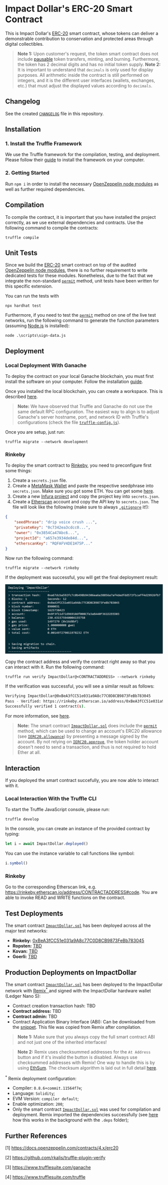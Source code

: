 # Impact Dollar's ERC-20 Smart Contract
This is Impact Dollar's [ERC-20](https://docs.openzeppelin.com/contracts/4.x/api/token/erc20) smart contract, whose tokens can deliver a demonstrable contribution to conservation and protected areas through digital collectibles.
> **Note 1:** Upon customer's request, the token smart contract does not include [pausable](https://docs.openzeppelin.com/contracts/3.x/api/token/erc20#ERC20Pausable) token transfers, minting, and burning. Furthermore, the token has 2 decimal digits and has no initial token supply.
> **Note 2:** It is important to understand that `decimals` is only used for display purposes. All arithmetic inside the contract is still performed on integers, and it is the different user interfaces (wallets, exchanges, etc.) that must adjust the displayed values according to `decimals`.

## Changelog
See the created [`CHANGELOG`](https://gitlab.appswithlove.net/green_list_market/impact-dollar-token-contract/-/blob/main/CHANGELOG.md) file in this repository.

## Installation
### 1. Install the Truffle Framework
We use the Truffle framework for the compilation, testing, and deployment. Please follow their [guide](https://www.trufflesuite.com/truffle) to install the framework on your computer.

### 2. Getting Started
Run `npm i` in order to install the necessary [OpenZeppelin node modules](https://www.npmjs.com/package/@openzeppelin/contracts) as well as further required dependencies.

## Compilation
To compile the contract, it is important that you have installed the project correctly, as we use external dependencies and contracts. Use the following command to compile the contracts: 
```
truffle compile
```

## Unit Tests
Since we build the [ERC-20](https://docs.openzeppelin.com/contracts/4.x/api/token/erc20) smart contract on top of the audited [OpenZeppelin node modules](https://www.npmjs.com/package/@openzeppelin/contracts), there is no further requirement to write dedicated tests for these modules. Nonetheless, due to the fact that we integrate the non-standard [`permit`](https://docs.openzeppelin.com/contracts/4.x/api/token/erc20#ERC20Permit-permit-address-address-uint256-uint256-uint8-bytes32-bytes32-) method, unit tests have been written for this specific extension.

You can run the tests with 
```
npx hardhat test
```

Furthermore, if you need to test the [`permit`](https://docs.openzeppelin.com/contracts/4.x/api/token/erc20#ERC20Permit-permit-address-address-uint256-uint256-uint8-bytes32-bytes32-) method on one of the live test networks, run the following command to generate the function parameters (assuming [Node.js](https://nodejs.org/en) is installed):
```
node .\scripts\sign-data.js
```

## Deployment
### Local Deployment With Ganache
To deploy the contract on your local Ganache blockchain, you must first install the software on your computer. Follow the installation [guide](https://www.trufflesuite.com/ganache).

Once you installed the local blockchain, you can create a workspace. This is described [here](https://www.trufflesuite.com/docs/ganache/workspaces/creating-workspaces).
> **Note:** We have observed that Truffle and Ganache do not use the same default RPC configuration. The easiest way to align is to adjust Ganache's server hostname, port, and network ID with Truffle's configurations (check the file [`truffle-config.js`](https://gitlab.appswithlove.net/green_list_market/impact-dollar-token-contract/-/blob/main/truffle-config.js)).

Once you are setup, just run: 
```
truffle migrate --network development
```

### Rinkeby
To deploy the smart contract to [Rinkeby](https://rinkeby.etherscan.io), you need to preconfigure first some things:
1. Create a `secrets.json` file.
2. Create a [MetaMask Wallet](https://metamask.io) and paste the respective seedphrase into `secrets.json`. Make sure you got some ETH. You can get some [here](https://faucet.rinkeby.io).
3. Create a new [Infura project](https://infura.io) and copy the project key into `secrets.json`.
4. Create a [Etherscan](https://etherscan.io) account and copy the API key to `secrets.json`.
The file will look like the following (make sure to always [`.gitignore`](https://gitlab.appswithlove.net/green_list_market/impact-dollar-token-contract/-/blob/main/.gitignore) it!):
```json
{
    "seedPhrase": "drip voice crush ...",
    "privateKey": "0c7342ea3cdcc0...",
    "owner": "0x3854Ca47Abc6...",
    "projectId": "a657e3934de84d...",
    "etherscanKey": "RQFAFV4DE1H75P..."
}
```

Now run the following command:
```
truffle migrate --network rinkeby
```

If the deployment was successful, you will get the final deployment result:

![Deployment Result](/assets/RinkebyDeploymentResult.png)

Copy the contract address and verify the contract right away so that you can interact with it. Run the following command:
```
truffle run verify ImpactDollar@<CONTRACTADDRESS> --network rinkeby
```

If the verification was successful, you will see a similar result as follows:
```bash
Verifying ImpactDollar@0xBeA3fCC51e031a9A8c77C0D8CB9873FeBb783045
Pass - Verified: https://rinkeby.etherscan.io/address/0xBeA3fCC51e031a9A8c77C0D8CB9873FeBb783045#contracts
Successfully verified 1 contract(s).
```

For more information, see [here](https://github.com/rkalis/truffle-plugin-verify).
> **Note:** The smart contract [`ImpactDollar.sol`](https://gitlab.appswithlove.net/green_list_market/impact-dollar-token-contract/-/blob/main/contracts/ImpactDollar.sol) does include the [`permit`](https://docs.openzeppelin.com/contracts/4.x/api/token/erc20#ERC20Permit-permit-address-address-uint256-uint256-uint8-bytes32-bytes32-) method, which can be used to change an account's ERC20 allowance (see [`IERC20.allowance`](https://docs.openzeppelin.com/contracts/4.x/api/token/erc20#IERC20-allowance-address-address-)) by presenting a message signed by the account. By not relying on [`IERC20.approve`](https://docs.openzeppelin.com/contracts/4.x/api/token/erc20#IERC20-approve-address-uint256-), the token holder account doesn't need to send a transaction, and thus is not required to hold Ether at all.

## Interaction
If you deployed the smart contract succefully, you are now able to interact with it.

### Local Interaction With the Truffle CLI
To start the Truffle JavaScript console, please run:
```
truffle develop
```

In the console, you can create an instance of the provided contract by typing:
```javascript
let i = await ImpactDollar.deployed()
```

You can use the instance variable to call functions like symbol:
```javascript
i.symbol()
```

### Rinkeby
Go to the corresponding Etherscan link, e.g. https://rinkeby.etherscan.io/address/CONTRACTADDRESS#code. You are able to invoke READ and WRITE functions on the contract.

## Test Deployments
The smart contract [`ImpactDollar.sol`](https://gitlab.appswithlove.net/payfoot/payfoot-token-contract/-/blob/main/contracts/PayFoot.sol) has been deployed across all the major test networks:
- **Rinkeby:** [0xBeA3fCC51e031a9A8c77C0D8CB9873FeBb783045](https://rinkeby.etherscan.io/address/0xbea3fcc51e031a9a8c77c0d8cb9873febb783045)
- **Ropsten:** [TBD](TBD)
- **Kovan:** [TBD](TBD)
- **Goerli:** [TBD](TBD)

## Production Deployments on ImpactDollar
The smart contract [`ImpactDollar.sol`](https://gitlab.appswithlove.net/green_list_market/impact-dollar-token-contract/-/blob/main/contracts/ImpactDollar.sol) has been deployed to the ImpactDollar network with [Remix<sup>*</sup> ](http://remix.ethereum.org) and signed with the ImpactDollar hardware wallet (Ledger Nano S):
- Contract creation transaction hash: TBD
- **Contract address:** TBD
- **Contract admin:** TBD
- Contract Application Binary Interface (ABI): Can be downloaded from the [snippet](https://gitlab.appswithlove.net/green_list_market/impact-dollar-token-contract/-/snippets/18). This file was copied from Remix after compilation.
> **Note 1:** Make sure that you always copy the full smart contract ABI and not just one of the inherited interfaces!

> **Note 2:** Remix uses checksummed addresses for the `At Address` button and if it's invalid the button is disabled. Always use checksummed addresses with Remix! One way to handle this is by using [EthSum](https://ethsum.netlify.app). The checksum algorithm is laid out in full detail [here](https://github.com/ethereum/EIPs/blob/master/EIPS/eip-55.md).

<sup>*</sup> Remix deployment configuration:
- Compiler: `0.8.6+commit.11564f7e`;
- Language: `Solidity`;
- EVM Version: `compiler default`;
- Enable optimization: `200`;
- Only the smart contract [`ImpactDollar.sol`](https://gitlab.appswithlove.net/green_list_market/impact-dollar-token-contract/-/blob/main/contracts/ImpactDollar.sol) was used for compilation and deployment. Remix imported the dependencies successfully (see [here](https://remix-ide.readthedocs.io/en/latest/import.html) how this works in the background with the `.deps` folder);

## Further References
[1] https://docs.openzeppelin.com/contracts/4.x/erc20

[2] https://github.com/rkalis/truffle-plugin-verify

[3] https://www.trufflesuite.com/ganache

[4] https://www.trufflesuite.com/truffle
